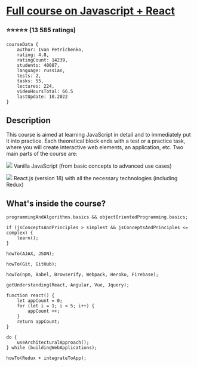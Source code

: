 # [Full course on Javascript + React](https://www.udemy.com/course/javascript_full/)
### :star::star::star::star::star: (13 585 ratings)

    courseData {
        author: Ivan Petrichenko,
        rating: 4.8,    
        ratingCount: 14239,
        students: 40087,
        language: russian,
        tests: 2,
        tasks: 55,
        lectures: 224,
        videoHoursTotal: 66.5
        lastUpdate: 10.2022
    }

## Description

This course is aimed at learning JavaScript in detail and to immediately put it into practice. Each theoretical block ends with a test or a practice task, where you will create interactive web elements, an application, etc. Two main parts of the course are:

![](https://geps.dev/progress/80)
Vanilla JavaScript (from basic concepts to advanced use cases)  

![](https://geps.dev/progress/0)
React.js (version 18) with all the necessary technologies (including Redux) 

## What's inside the course?

    programmingAndAlgorithms.basics && objectOrientedProgramming.basics;

    if (jsConceptsAndPrinciples > simplest && jsConceptsAndPrinciples <= complex) {
        learn();
    }

    howTo(AJAX, JSON);

    howTo(Git, GitHub);

    howTo(npm, Babel, Browserify, Webpack, Heroku, Firebase);

    getUnderstanding(React, Angular, Vue, Jquery);

    function react() {
        let appCount = 0;
        for (let i = 1; i < 5; i++) {
            appCount ++;
        }
        return appCount;
    }

    do {
        useArchitecturalApproach();
    } while (buildingWebApplications);

    howTo(Redux + integrateToApp);

